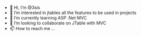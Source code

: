 - 👋 Hi, I’m @3sis
- 👀 I’m interested in jtables all the features to be used in projects
- 🌱 I’m currently learning ASP .Net MVC
- 💞️ I’m looking to collaborate on JTable with MVC
- 📫 How to reach me ...

<!---
3sis/3sis is a ✨ special ✨ repository because its `README.md` (this file) appears on your GitHub profile.
You can click the Preview link to take a look at your changes.
--->

